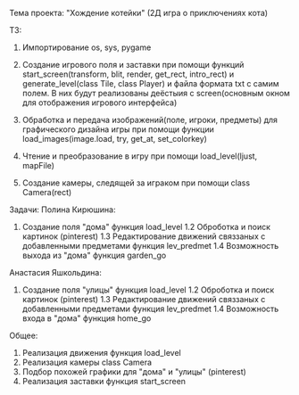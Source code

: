 Тема проекта: "Хождение котейки"
(2Д игра о приключениях кота)

ТЗ:
1. Импортирование os, sys, pygame

2. Создание игрового поля и заставки при помощи функций start_screen(transform, blit, render, get_rect, intro_rect) и generate_level(class Tile, class Player) и файла формата txt с самим полем. В них будут реализованы деёстыия с screen(основным окном для отображения игрового интерфейса)

3. Обработка и передача изображений(поле, игроки, предметы) для графического дизайна игры при помощи функции load_images(image.load, try, get_at, set_colorkey)

4. Чтение и преобразование в игру при помощи load_level(ljust, mapFile)

5. Создание камеры, следящей за играком при помощи class Camera(rect)


Задачи:
Полина Кирюшина:
1. Создание поля "дома" функция load_level
1.2 Оброботка и поиск картинок (pinterest)
1.3 Редактирование движений связзаных с добавленными предметами функция lev_predmet
1.4 Возможность выхода из "дома" функция garden_go

Анастасия Яшкольдина:
1. Создание поля "улицы" функция load_level
1.2 Оброботка и поиск картинок (pinterest)
1.3 Редактирование движений связзаных с добавленными предметами функция lev_predmet
1.4 Возможность входа в "дома" функция home_go

Общее:
1. Реализация движения функция load_level
2. Реализация камеры class Camera
3. Подбор похожей графики для "дома" и "улицы" (pinterest)
4. Реализация заставки функция start_screen
